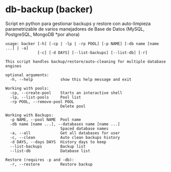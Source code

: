 # db-backup (backer)
Script en python para gestionar backups y restore con auto-limpieza parametrizable de varios manejadores de Base de Datos (MySQL, PostgreSQL, MongoDB *por ahora)

```
usage: backer [-h] [-cp | -lp | -rp POOL] [-p NAME] [-db name [name ...] | -a]
              [-c] [-d DAYS] [--list-backups] [--list-db] [-r]

This script handles backup/restore/auto-cleaning for multiple database engines

optional arguments:
  -h, --help            show this help message and exit

Working with pools:
  -cp, --create-pool    Starts an interactive shell
  -lp, --list-pools     Pool list
  -rp POOL, --remove-pool POOL
                        Delete pool

Working with Backups:
  -p NAME, --pool NAME  Pool name
  -db name [name ...], --databases name [name ...]
                        Spaced database names
  -a, --all             Get all databases for user
  -c, --clean           Auto clean backups history
  -d DAYS, --days DAYS  History days to keep
  --list-backups        Backup list
  --list-db             Database list

Restore (requires -p and -db):
  -r, --restore         Restore backup

```
